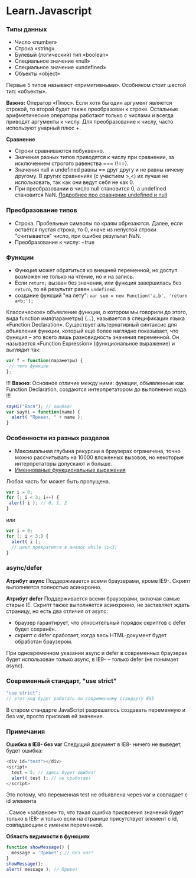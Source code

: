 # Learn.Javascript

### Типы данных
 - Число «number»
 - Строка «string»
 - Булевый (логический) тип «boolean»
 - Специальное значение «null»
 - Специальное значение «undefined»
 - Объекты «object»

Первые 5 типов называют «примитивными».
Особняком стоит шестой тип: «объекты».

**Важно:**
Оператор «Плюс». Если хотя бы один аргумент является строкой, то второй будет также преобразован к строке.
Остальные арифметические операторы работают только с числами и всегда приводят аргументы к числу.
Для преобразование к числу, часто используют унарный плюс +.

**Сравнение**
 - Строки сравниваются побуквенно.
 - Значения разных типов приводятся к числу при сравнении, за исключением строгого равенства === (!==).
 - Значения null и undefined равны == друг другу и не равны ничему другому. В других сравнениях (с участием >,<) их лучше не использовать, так как они ведут себя не как 0.
 - При преобразовании в число null становится 0, а undefined становится NaN.
[Подробнее про сравнение undefined и null](https://learn.javascript.ru/comparison#%D1%81%D1%80%D0%B0%D0%B2%D0%BD%D0%B5%D0%BD%D0%B8%D0%B5-%D1%81-null-%D0%B8-undefined)

### Преобразование типов
 - Строка. Пробельные символы по краям обрезаются.
Далее, если остаётся пустая строка, то 0, иначе из непустой строки "считывается" число, при ошибке результат NaN.
 - Преобразование к числу: +true 

### Функции
 - Функция может обратиться ко внешней переменной, но доступ возможен не только на чтение, но и на запись.
 - Если `return;` вызван без значения, или функция завершилась без `return`, то её результат равен `undefined`.
 - создание функций "на лету": ``var sum = new Function('a,b', 'return a+b;');``

Классическое» объявление функции, о котором мы говорили до этого, вида function имя(параметры) {...}, называется в спецификации языка «Function Declaration».
Существует альтернативный синтаксис для объявления функции, который ещё более наглядно показывает, что функция – это всего лишь разновидность значения переменной. Он называется «Function Expression» (функциональное выражение) и выглядит так:
 ```javascript
 var f = function(параметры) {
  // тело функции
};
```
!!! **Важно**: Основное отличие между ними: функции, объявленные как Function Declaration, создаются интерпретатором до выполнения кода. !!!
```javascript
sayHi("Вася"); // ошибка!
var sayHi = function(name) {
  alert( "Привет, " + name );
}
```

### Особенности из разных разделов
 - Максимальная глубина рекурсии в браузерах ограничена, точно можно рассчитывать на 10000 вложенных вызовов, но некоторые интерпретаторы допускают и больше.
 - [Именнованые функциональные выражения](https://learn.javascript.ru/named-function-expression)

Любая часть for может быть пропущена.
 ```javascript
var i = 0;
for (; i < 3; i++) {
  alert( i ); // 0, 1, 2
}
```
или

```javascript
var i = 0;
for (; i < 3;) {
  alert( i );
  // цикл превратился в аналог while (i<3)
}
```

### async/defer
**Атрибут async**
Поддерживается всеми браузерами, кроме IE9-. Скрипт выполняется полностью асинхронно. 

**Атрибут defer**
Поддерживается всеми браузерами, включая самые старые IE. Скрипт также выполняется асинхронно, не заставляет ждать страницу, но есть два отличия от async:
- браузер гарантирует, что относительный порядок скриптов с defer будет сохранён.
- скрипт с defer сработает, когда весь HTML-документ будет обработан браузером.
 
При одновременном указании async и defer в современных браузерах будет использован только async, в IE9- – только defer (не понимает async).

### Современный стандарт, "use strict"
```javascript
"use strict";
// этот код будет работать по современному стандарту ES5
```
В старом стандарте JavaScript разрешалось создавать переменную и без var, просто присвоив ей значение.

### Примечания
**Ошибка в IE8- без var**
Следущий документ в IE8- ничего не выведет, будет ошибка:
```javascript
<div id="test"></div>
<script>
  test = 5; // здесь будет ошибка!
  alert( test ); // не сработает
</script>
```
Это потому, что переменная test не объявлена через var и совпадает с id элемента <div>. Самое «забавное» то, что такая ошибка присвоения значений будет только в IE8- и только если на странице присутствует элемент с id, совпадающим с именем переменной.

**Область видимости в функциях**
```javascript
function showMessage() {
  message = 'Привет'; // без var!
}
showMessage();
alert( message ); // Привет
```